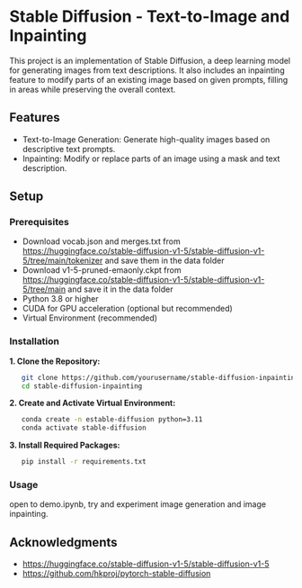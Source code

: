 # Stable Diffusion - Text-to-Image and Inpainting
This project is an implementation of Stable Diffusion, a deep learning model for generating images from text descriptions. It also includes an inpainting feature to modify parts of an existing image based on given prompts, filling in areas while preserving the overall context. 

## Features
- Text-to-Image Generation: Generate high-quality images based on descriptive text prompts.
- Inpainting: Modify or replace parts of an image using a mask and text description.

## Setup
### Prerequisites
  - Download vocab.json and merges.txt from https://huggingface.co/stable-diffusion-v1-5/stable-diffusion-v1-5/tree/main/tokenizer and save them in the data folder
  - Download v1-5-pruned-emaonly.ckpt from https://huggingface.co/stable-diffusion-v1-5/stable-diffusion-v1-5/tree/main and save it in the data folder
  - Python 3.8 or higher
  - CUDA for GPU acceleration (optional but recommended)
  - Virtual Environment (recommended)
    
### Installation
  **1. Clone the Repository:**
  ```bash
     git clone https://github.com/yourusername/stable-diffusion-inpainting.git
     cd stable-diffusion-inpainting
  ```
  **2. Create and Activate Virtual Environment:**
  ```bash
     conda create -n estable-diffusion python=3.11
     conda activate stable-diffusion
  ```
  **3. Install Required Packages:**
  ```bash
     pip install -r requirements.txt
  ```

### Usage
open to demo.ipynb, try and experiment image generation and image inpainting.


## Acknowledgments
- https://huggingface.co/stable-diffusion-v1-5/stable-diffusion-v1-5
- https://github.com/hkproj/pytorch-stable-diffusion

